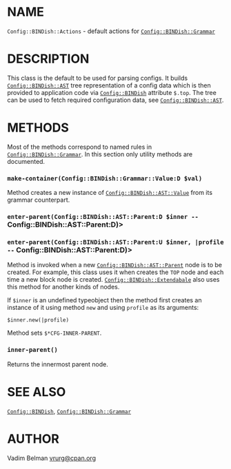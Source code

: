 NAME
====

`Config::BINDish::Actions` - default actions for [`Config::BINDish::Grammar`](https://github.com/vrurg/raku-Config-BINDish/blob/v0.0.2/docs/md/Config/BINDish/Grammar.md)

DESCRIPTION
===========

This class is the default to be used for parsing configs. It builds [`Config::BINDish::AST`](https://github.com/vrurg/raku-Config-BINDish/blob/v0.0.2/docs/md/Config/BINDish/AST.md) tree representation of a config data which is then provided to application code via [`Config::BINDish`](https://github.com/vrurg/raku-Config-BINDish/blob/v0.0.2/docs/md/Config/BINDish.md) attribute `$.top`. The tree can be used to fetch required configuration data, see [`Config::BINDish::AST`](https://github.com/vrurg/raku-Config-BINDish/blob/v0.0.2/docs/md/Config/BINDish/AST.md).

METHODS
=======

Most of the methods correspond to named rules in [`Config::BINDish::Grammar`](https://github.com/vrurg/raku-Config-BINDish/blob/v0.0.2/docs/md/Config/BINDish/Grammar.md). In this section only utility methods are documented.

### `make-container(Config::BINDish::Grammar::Value:D $val)`

Method creates a new instance of [`Config::BINDish::AST::Value`](https://github.com/vrurg/raku-Config-BINDish/blob/v0.0.2/docs/md/Config/BINDish/AST/Value.md) from its grammar counterpart.

### `enter-parent(Config::BINDish::AST::Parent:D $inner --` Config::BINDish::AST::Parent:D)>

### `enter-parent(Config::BINDish::AST::Parent:U $inner, |profile --` Config::BINDish::AST::Parent:D)>

Method is invoked when a new [`Config::BINDish::AST::Parent`](https://github.com/vrurg/raku-Config-BINDish/blob/v0.0.2/docs/md/Config/BINDish/AST/Parent.md) node is to be created. For example, this class uses it when creates the `TOP` node and each time a new block node is created. [`Config::BINDish::Extendabale`](https://github.com/vrurg/raku-Config-BINDish/blob/v0.0.2/docs/md/Config/BINDish/Extendabale.md) also uses this method for another kinds of nodes.

If `$inner` is an undefined typeobject then the method first creates an instance of it using method `new` and using `profile` as its arguments:

    $inner.new(|profile)

Method sets `$*CFG-INNER-PARENT`.

### `inner-parent()`

Returns the innermost parent node.

SEE ALSO
========

[`Config::BINDish`](https://github.com/vrurg/raku-Config-BINDish/blob/v0.0.2/docs/md/Config/BINDish.md), [`Config::BINDish::Grammar`](https://github.com/vrurg/raku-Config-BINDish/blob/v0.0.2/docs/md/Config/BINDish/Grammar.md)

AUTHOR
======

Vadim Belman <vrurg@cpan.org>

